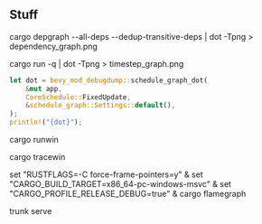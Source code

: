 ## Stuff

cargo depgraph --all-deps --dedup-transitive-deps | dot -Tpng > dependency_graph.png

cargo run -q | dot -Tpng > timestep_graph.png

```rust
let dot = bevy_mod_debugdump::schedule_graph_dot(
    &mut app,
    CoreSchedule::FixedUpdate,
    &schedule_graph::Settings::default(),
);
println!("{dot}");
```

cargo runwin

cargo tracewin

set "RUSTFLAGS=-C force-frame-pointers=y" & set "CARGO_BUILD_TARGET=x86_64-pc-windows-msvc" & set "CARGO_PROFILE_RELEASE_DEBUG=true" & cargo flamegraph

trunk serve

